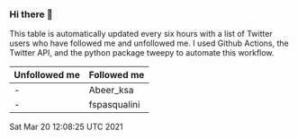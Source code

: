 ### Hi there 👋

This table is automatically updated every six hours with a list of Twitter users who have followed me and unfollowed me. I used Github Actions, the Twitter API, and the python package tweepy to automate this workflow.

| Unfollowed me |  Followed me |
| --- | --- |
|-|Abeer_ksa|
|-|fspasqualini|
Sat Mar 20 12:08:25 UTC 2021
